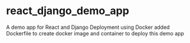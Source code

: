# react_django_demo_app
A demo app for React and Django Deployment
using Docker
added Dockerfile to create docker image and container to deploy
this demo app

